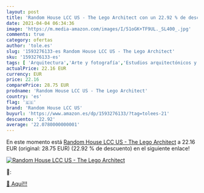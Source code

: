 ```yaml
---
layout: post
title: 'Random House LCC US - The Lego Architect con un 22.92 % de descuento'
date: 2021-04-04 06:34:36
image: 'https://m.media-amazon.com/images/I/51oGK+TF9UL._SL400_.jpg'
comments: true
category: ofertas
author: 'tole.es'
slug: '1593276133-es Random House LCC US - The Lego Architect'
sku: '1593276133-es'
tags: [ 'Arquitectura','Arte y fotografía','Estudios arquitectónicos y enseñanza','Historia arquitectónica','Hogar, manualidades y estilos de vida','Informática, internet y medios digitales','Libros','Libros de actividades, manualidades y juegos para niños','Libros de construcción de modelos para niños','Libros de manualidades y hobbies para niños','Libros para niños','Maquetas y trenes eléctricos','Referencia arquitectónica','lego','random house lcc us', ]
actualPrice: 22.16 EUR
currency: EUR
price: 22.16
comparePrice: 28.75 EUR
prodname: 'Random House LCC US - The Lego Architect'
country: 'es'
flag: '🇪🇸'
brand: 'Random House LCC US'
buyurl: 'https://www.amazon.es/dp/1593276133/?tag=tolees-21'
descuento: '22.92'
average: '22.0780000000001'
---
```


En este momento está [Random House LCC US - The Lego Architect](https://www.amazon.es/dp/1593276133/?tag=tolees-21) a 22.16 EUR (original: 28.75 EUR) (22.92 %  de descuento) en el siguiente enlace!

[![Random House LCC US - The Lego Architect](https://m.media-amazon.com/images/I/51oGK+TF9UL._SL400_.jpg)](https://www.amazon.es/dp/1593276133/?tag=tolees-21)

🔎:


[🛒 Aquí!!!](https://www.amazon.es/dp/1593276133/?tag=tolees-21)
